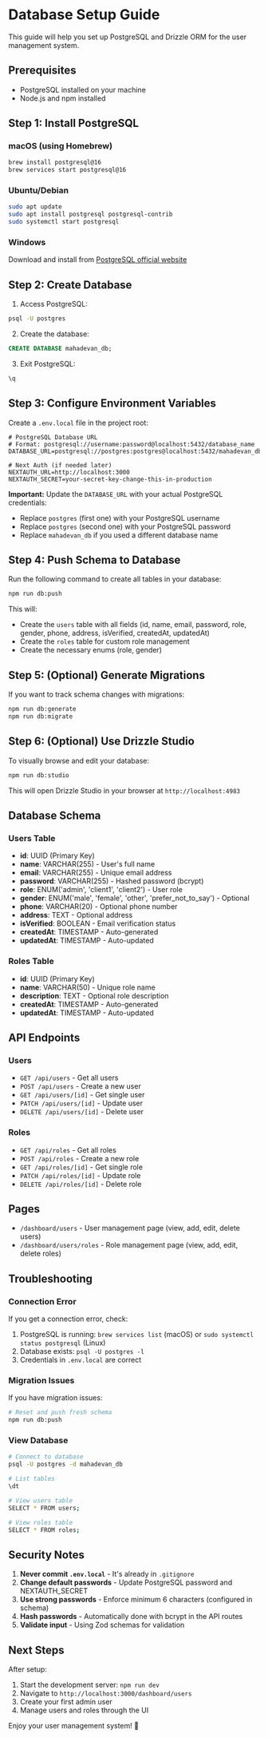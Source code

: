 # Database Setup Guide

This guide will help you set up PostgreSQL and Drizzle ORM for the user management system.

## Prerequisites

- PostgreSQL installed on your machine
- Node.js and npm installed

## Step 1: Install PostgreSQL

### macOS (using Homebrew)

```bash
brew install postgresql@16
brew services start postgresql@16
```

### Ubuntu/Debian

```bash
sudo apt update
sudo apt install postgresql postgresql-contrib
sudo systemctl start postgresql
```

### Windows

Download and install from [PostgreSQL official website](https://www.postgresql.org/download/windows/)

## Step 2: Create Database

1. Access PostgreSQL:

```bash
psql -U postgres
```

2. Create the database:

```sql
CREATE DATABASE mahadevan_db;
```

3. Exit PostgreSQL:

```sql
\q
```

## Step 3: Configure Environment Variables

Create a `.env.local` file in the project root:

```env
# PostgreSQL Database URL
# Format: postgresql://username:password@localhost:5432/database_name
DATABASE_URL=postgresql://postgres:postgres@localhost:5432/mahadevan_db

# Next Auth (if needed later)
NEXTAUTH_URL=http://localhost:3000
NEXTAUTH_SECRET=your-secret-key-change-this-in-production
```

**Important:** Update the `DATABASE_URL` with your actual PostgreSQL credentials:

- Replace `postgres` (first one) with your PostgreSQL username
- Replace `postgres` (second one) with your PostgreSQL password
- Replace `mahadevan_db` if you used a different database name

## Step 4: Push Schema to Database

Run the following command to create all tables in your database:

```bash
npm run db:push
```

This will:

- Create the `users` table with all fields (id, name, email, password, role, gender, phone, address, isVerified, createdAt, updatedAt)
- Create the `roles` table for custom role management
- Create the necessary enums (role, gender)

## Step 5: (Optional) Generate Migrations

If you want to track schema changes with migrations:

```bash
npm run db:generate
npm run db:migrate
```

## Step 6: (Optional) Use Drizzle Studio

To visually browse and edit your database:

```bash
npm run db:studio
```

This will open Drizzle Studio in your browser at `http://localhost:4983`

## Database Schema

### Users Table

- **id**: UUID (Primary Key)
- **name**: VARCHAR(255) - User's full name
- **email**: VARCHAR(255) - Unique email address
- **password**: VARCHAR(255) - Hashed password (bcrypt)
- **role**: ENUM('admin', 'client1', 'client2') - User role
- **gender**: ENUM('male', 'female', 'other', 'prefer_not_to_say') - Optional
- **phone**: VARCHAR(20) - Optional phone number
- **address**: TEXT - Optional address
- **isVerified**: BOOLEAN - Email verification status
- **createdAt**: TIMESTAMP - Auto-generated
- **updatedAt**: TIMESTAMP - Auto-updated

### Roles Table

- **id**: UUID (Primary Key)
- **name**: VARCHAR(50) - Unique role name
- **description**: TEXT - Optional role description
- **createdAt**: TIMESTAMP - Auto-generated
- **updatedAt**: TIMESTAMP - Auto-updated

## API Endpoints

### Users

- `GET /api/users` - Get all users
- `POST /api/users` - Create a new user
- `GET /api/users/[id]` - Get single user
- `PATCH /api/users/[id]` - Update user
- `DELETE /api/users/[id]` - Delete user

### Roles

- `GET /api/roles` - Get all roles
- `POST /api/roles` - Create a new role
- `GET /api/roles/[id]` - Get single role
- `PATCH /api/roles/[id]` - Update role
- `DELETE /api/roles/[id]` - Delete role

## Pages

- `/dashboard/users` - User management page (view, add, edit, delete users)
- `/dashboard/users/roles` - Role management page (view, add, edit, delete roles)

## Troubleshooting

### Connection Error

If you get a connection error, check:

1. PostgreSQL is running: `brew services list` (macOS) or `sudo systemctl status postgresql` (Linux)
2. Database exists: `psql -U postgres -l`
3. Credentials in `.env.local` are correct

### Migration Issues

If you have migration issues:

```bash
# Reset and push fresh schema
npm run db:push
```

### View Database

```bash
# Connect to database
psql -U postgres -d mahadevan_db

# List tables
\dt

# View users table
SELECT * FROM users;

# View roles table
SELECT * FROM roles;
```

## Security Notes

1. **Never commit `.env.local`** - It's already in `.gitignore`
2. **Change default passwords** - Update PostgreSQL password and NEXTAUTH_SECRET
3. **Use strong passwords** - Enforce minimum 6 characters (configured in schema)
4. **Hash passwords** - Automatically done with bcrypt in the API routes
5. **Validate input** - Using Zod schemas for validation

## Next Steps

After setup:

1. Start the development server: `npm run dev`
2. Navigate to `http://localhost:3000/dashboard/users`
3. Create your first admin user
4. Manage users and roles through the UI

Enjoy your user management system! 🎉
